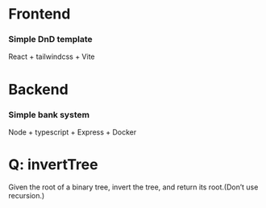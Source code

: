 # Frontend

### Simple DnD template

React + tailwindcss + Vite

# Backend

### Simple bank system

Node + typescript + Express + Docker

# Q: invertTree

Given the root of a binary tree, invert the tree, and return its root.(Don’t use recursion.)
